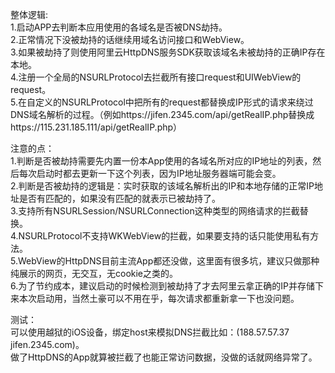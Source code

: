整体逻辑:   
1.启动APP去判断本应用使用的各域名是否被DNS劫持。   
2.正常情况下没被劫持的话继续用域名访问接口和WebView。  
3.如果被劫持了则使用阿里云HttpDNS服务SDK获取该域名未被劫持的正确IP存在本地。  
4.注册一个全局的NSURLProtocol去拦截所有接口request和UIWebView的request。  
5.在自定义的NSURLProtocol中把所有的request都替换成IP形式的请求来绕过DNS域名解析的过程。（例如https://jifen.2345.com/api/getRealIP.php替换成https://115.231.185.111/api/getRealIP.php）  


注意的点：   
1.判断是否被劫持需要先内置一份本App使用的各域名所对应的IP地址的列表，然后每次启动时都去更新一下这个列表，因为IP地址服务器端可能会变。   
2.判断是否被劫持的逻辑是：实时获取的该域名解析出的IP和本地存储的正常IP地址是否有匹配的，如果没有匹配的就表示已被劫持了。   
3.支持所有NSURLSession/NSURLConnection这种类型的网络请求的拦截替换。   
4.NSURLProtocol不支持WKWebView的拦截，如果要支持的话只能使用私有方法。   
5.WebView的HttpDNS目前主流App都还没做，这里面有很多坑，建议只做那种纯展示的网页，无交互，无cookie之类的。   
6.为了节约成本，建议启动的时候检测到被劫持了才去阿里云拿正确的IP并存储下来本次启动用，当然土豪可以不用在乎，每次请求都重新拿一下也没问题。   


测试：   
可以使用越狱的iOS设备，绑定host来模拟DNS拦截比如：(188.57.57.37  jifen.2345.com)。   
做了HttpDNS的App就算被拦截了也能正常访问数据，没做的话就网络异常了。   

